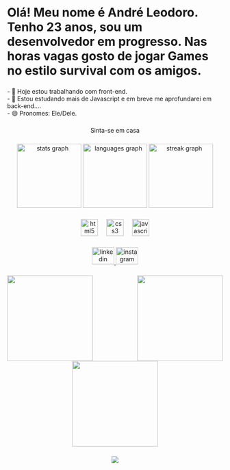 <h1 align="left">Olá! Meu nome é André Leodoro. Tenho 23 anos, sou um desenvolvedor em progresso. Nas horas vagas gosto de jogar Games no estilo survival com os amigos.</h1>

###

<p align="left">- 🔭 Hoje estou trabalhando com front-end.<br>- 🌱 Estou estudando mais de Javascript e em breve me aprofundarei em back-end....<br>- 😄 Pronomes: Ele/Dele.</p>

###

<p align="center">Sinta-se em casa</p>

###

<div align="center">
  <img src="https://github-readme-stats.vercel.app/api?username=aleodoro93&hide_title=false&hide_rank=false&show_icons=true&include_all_commits=true&count_private=true&disable_animations=false&theme=dracula&locale=en&hide_border=false&order=1" height="150" alt="stats graph"  />
  <img src="https://github-readme-stats.vercel.app/api/top-langs?username=aleodoro93&locale=en&hide_title=false&layout=compact&card_width=320&langs_count=5&theme=dracula&hide_border=false&order=2" height="150" alt="languages graph"  />
  <img src="https://streak-stats.demolab.com?user=aleodoro93&locale=en&mode=daily&theme=dracula&hide_border=false&border_radius=5&order=3" height="150" alt="streak graph"  />
</div>

###

<div align="center">
  <img src="https://cdn.jsdelivr.net/gh/devicons/devicon/icons/html5/html5-original.svg" height="40" alt="html5 logo"  />
  <img width="12" />
  <img src="https://cdn.jsdelivr.net/gh/devicons/devicon/icons/css3/css3-original.svg" height="40" alt="css3 logo"  />
  <img width="12" />
  <img src="https://cdn.jsdelivr.net/gh/devicons/devicon/icons/javascript/javascript-original.svg" height="40" alt="javascript logo"  />
</div>

###

<div align="center">
  <a href="https://www.linkedin.com/in/andré-luiz-leodoro-6761051aa/" target="_blank">
    <img src="https://raw.githubusercontent.com/maurodesouza/profile-readme-generator/master/src/assets/icons/social/linkedin/default.svg" width="52" height="40" alt="linkedin logo"  />
  </a>
  <a href="https://www.instagram.com/andrelleodoro/" target="_blank">
    <img src="https://raw.githubusercontent.com/maurodesouza/profile-readme-generator/master/src/assets/icons/social/instagram/default.svg" width="52" height="40" alt="instagram logo"  />
  </a>
</div>

###

<img align="right" height="200" src="https://camo.githubusercontent.com/36067d5438444746180a21538f25167f662d076f62981ed09ddbb4e09be87acb/68747470733a2f2f692e696d6775722e636f6d2f51594948744f312e706e67"  />

###

<img align="left" height="200" src="https://camo.githubusercontent.com/c97032acb90a6a8f7c67751c7d03a1fa112d50774605bda6c03b25f3e1b60ec8/68747470733a2f2f67616c6c6572792e796f707269636576696c6c652e636f6d2f7661722f616c62756d732f467265652d436c69706172742d50696374757265732f436172746f6f6e732d504e472f4e617275746f5f504e475f436c69706172745f506963747572652e706e673f6d3d31343334323736363434"  />

###

<div align="center">
  <img height="200" src="https://www.gifcen.com/wp-content/uploads/2022/04/naruto-gif-19.gif"  />
</div>

###

<div align="center">
  <img src="https://profile-counter.glitch.me/aleodoro93/count.svg?"  />
</div>

###



###
